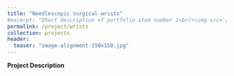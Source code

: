 ```yaml
---
title: "Needlescopic surgical wrists"
#excerpt: "Short description of portfolio item number 1<br/><img src='/images/Laser_scanner.png'>"
permalink: /project/wrists
collection: projects
header:
  teaser: "image-alignment-150x150.jpg"
---
```


**Project Description**
